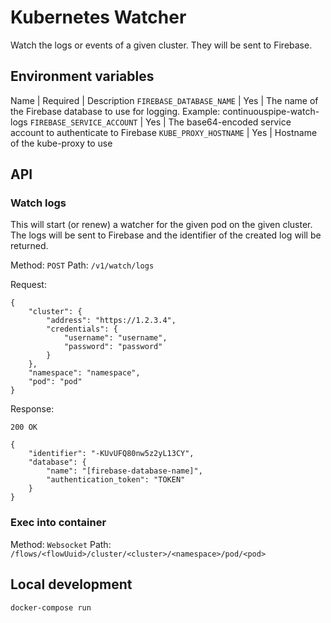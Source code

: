# Kubernetes Watcher

Watch the logs or events of a given cluster. They will be sent to Firebase.

## Environment variables

Name | Required | Description
`FIREBASE_DATABASE_NAME` | Yes | The name of the Firebase database to use for logging. Example: continuouspipe-watch-logs
`FIREBASE_SERVICE_ACCOUNT` | Yes | The base64-encoded service account to authenticate to Firebase
`KUBE_PROXY_HOSTNAME` | Yes | Hostname of the kube-proxy to use

## API

### Watch logs

This will start (or renew) a watcher for the given pod on the given cluster. The logs will be sent to Firebase
and the identifier of the created log will be returned.

Method: `POST`
Path: `/v1/watch/logs`

Request:
```
{
    "cluster": {
        "address": "https://1.2.3.4",
        "credentials": {
            "username": "username",
            "password": "password"
        }
    },
    "namespace": "namespace",
    "pod": "pod"
}
```

Response:
```
200 OK

{
    "identifier": "-KUvUFQ80nw5z2yL13CY",
    "database": {
        "name": "[firebase-database-name]",
        "authentication_token": "TOKEN"
    }
}
```

### Exec into container

Method: `Websocket`
Path: `/flows/<flowUuid>/cluster/<cluster>/<namespace>/pod/<pod>`

## Local development

```
docker-compose run 
```
